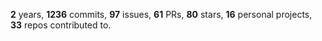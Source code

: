 **2** years, **1236** commits, **97** issues, **61** PRs, **80** stars, **16** personal projects, **33** repos contributed to.
